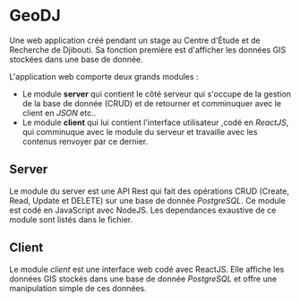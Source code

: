 # GeoDJ

Une web application créé pendant un stage au Centre d'Étude et de Recherche de Djibouti. Sa fonction première est d'afficher les données GIS stockées dans une base de donnée.

L'application web comporte deux grands modules :

-   Le module **server** qui contient le côté serveur qui s'occupe de la gestion de la base de donnée (CRUD) et de retourner et comminuquer avec le client en _JSON_ etc..
-   Le module **client** qui lui contient l'interface utilisateur ,codé en _ReactJS_, qui comminuque avec le module du serveur et travaille avec les contenus renvoyer par ce dernier.

## Server

Le module du server est une API Rest qui fait des opérations CRUD (Create, Read, Update et DELETE) sur une base de donnée _PostgreSQL_. Ce module est codé en JavaScript avec NodeJS. Les dependances exaustive de ce module sont listés dans le fichier.

## Client

Le module *client* est une interface web codé avec ReactJS. Elle affiche les données GIS stockés dans une base de donnée _PostgreSQL_ et offre une manipulation simple de ces données.
